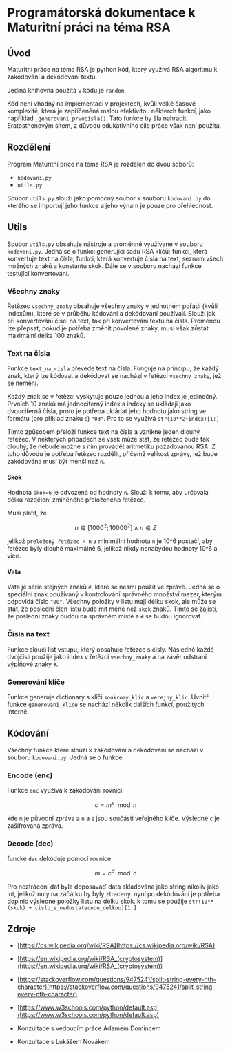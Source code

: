# Programátorská dokumentace k Maturitní práci na téma RSA

## Úvod
Maturitní práce na téma RSA je python kód, který využívá RSA algoritmu k zakódování a dekódovaní textu. 

Jediná knihovna použitá v kódu je `random`. 

Kód není vhodný na implementaci v projektech, kvůli velké časové komplexitě, která je zapříčeněná malou efektivitou některch funkcí, jako například `_generovani_prvocisla()`. Tato funkce by šla nahradit Eratosthenovým sítem, z důvodu edukativního cíle práce však není použita. 

## Rozdělení
Program Maturitní príce na téma RSA je rozdělen do dvou soborů: 

- `kodovani.py`
- `utils.py`

Soubor `utils.py` slouží jako pomocný soubor k souboru `kodovani.py` do kterého se importují jeho funkce a jeho výnam je pouze pro přehlednost. 

## Utils 

Soubor `utils.py` obsahuje nástroje a proměnné využívané v souboru `kodovani.py`. Jedná se o funkci generující sadu RSA klíčů; funkci, která konvertuje text na čísla; funkci, která konvertuje čísla na text; seznam všech možných znaků a konstantu skok. Dále se v souboru nachází funkce testující konvertování.  

### Všechny znaky 

Řetězec `vsechny_znaky` obsahuje všechny znaky v jednotném pořadí (kvůli indexům), které se v průběhu kódování a dekódování používají. Slouží jak při konvertování čísel na text, tak při konvertování textu na čísla. Proměnou lze přepsat, pokud je potřeba změnit povolené znaky, musí však zůstat maximální délka 100 znaků. 

### Text na čísla 

Funkce `text_na_cisla` převede text na čísla. Funguje na principu, že každý znak, který lze kódovat a dekódovat se nachází v řetězci `vsechny_znaky`, jež se nemění. 

Každý znak se v řetězci vyskytuje pouze jednou a jeho index je jedinečný. Prvních 10 znaků má jednociferný index a indexy se ukládají jako dvouciferná čísla, proto je potřeba ukládat jeho hodnotu jako string ve formátu (pro příklad znaku `c`) `"03"`. Pro to se využívá `str(10**2+index)[1:]` 

Tímto způsobem přeloží funkce text na čísla a vznikne jeden dlouhý řetězec. V některých případech se však může stát, že řetězec bude tak dlouhý, že nebude možné s ním provádět aritmetiku požadovanou RSA. Z toho důvodu je potřeba řetězec rozdělit, přičemž velikost zprávy, jež bude zakódována musí být menší než `n`. 

#### Skok

Hodnota `skok=6` je odvozená od hodnoty `n`. Slouží k tomu, aby určovala délku rozdělení  zmíněného přeloženého řetězce.

Musí platit, že 
```math
n \in [1000^2; 10000^2] \land n \in Z
```

jelikož `preložený řetězec < n` a minimální hodnota `n` je 10^6 postačí, aby řetězce byly dlouhé maximálně 6, jelikož nikdy nenabydou hodnoty 10^6 a více. 

#### Vata

Vata je série stejných znaků `#`, které se nesmí použít ve zprávě. Jedná se o speciální znak používaný v kontrolování správného množství mezer, kterým odpovídá číslo `"00"`. Všechny položky v listu mají délku skok, ale může se stát, že poslední člen listu bude mít méně než `skok` znaků. Tímto se zajistí, že poslední znaky budou na správném místě a `#` se budou ignorovat.


### Čísla na text 

Funkce sloučí list vstupu, který obsahuje řetězce s čísly. Následně každé dvojčíslí použije jako index v řetězci `vsechny_znaky` a na závěr odstraní výplňové znaky `#`. 

### Generování klíče

Funkce generuje dictionary s klíči `soukromy_klic` a `verejny_klic`. Uvnitř funkce `generovani_klice` se nachází několik dalších funkcí, použitých interně. 

## Kódování

Všechny funkce které slouží k zakódování a dekódování se nachází v souboru `kodovani.py`. Jedná se o funkce:

### Encode (enc)

Funkce `enc` využívá k zakódování rovnici 
```math
c = m^e \mod n
```
kde `m` je původní zpráva a `n` a `e` jsou součásti veřejného klíče. Výsledné `c` je zašifrovaná zpráva. 


### Decode (dec)

funcke `dec` dekóduje pomocí rovnice 
```math
 m = c^d \mod n 
 ```

Pro neztrácení dat byla doposavaď data skladována jako string nikoliv jako int, jelikož nuly na začátku by byly ztraceny. nyní po dekódování je potřeba doplnic výsledné položky listu na délku skok. k tomu se použije `str(10**(skok) + cislo_s_nedostatecnou_delkou)[1:]`


## Zdroje 
+ [https://cs.wikipedia.org/wiki/RSA](https://cs.wikipedia.org/wiki/RSA)

+ [https://en.wikipedia.org/wiki/RSA_(cryptosystem)](https://en.wikipedia.org/wiki/RSA_(cryptosystem))

+ [https://stackoverflow.com/questions/9475241/split-string-every-nth-character](https://stackoverflow.com/questions/9475241/split-string-every-nth-character)

+ [https://www.w3schools.com/python/default.asp](https://www.w3schools.com/python/default.asp)

+ Konzultace s vedoucím práce Adamem Domincem

+ Konzultace s Lukášem Novákem
